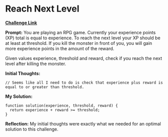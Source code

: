 # Reach Next Level

[**Challenge Link**](https://app.codesignal.com/arcade/code-arcade/at-the-crossroads/m9wjpkCjgofg7gs8N)

**Prompt:** You are playing an RPG game. Currently your experience points (XP) total is equal to experience. To reach the next level your XP should be at least at threshold. If you kill the monster in front of you, you will gain more experience points in the amount of the reward.

Given values experience, threshold and reward, check if you reach the next level after killing the monster.

**Initial Thoughts:**

```
// Seems like all I need to do is check that experience plus reward is equal to or greater than threshold.
```

**My Solution:**

```
function solution(experience, threshold, reward) {
  return experience + reward >= threshold;
}
```

**Reflection:** My initial thoughts were exactly what we needed for an optimal solution to this challenge.
